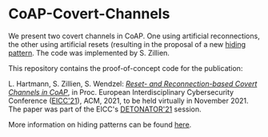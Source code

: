# CoAP-Covert-Channels
We present two covert channels in CoAP. One using artificial reconnections, the other using artificial resets (resulting in the proposal of a new [hiding pattern](http://ih-patterns.blogspot.com/p/test.html). The code was implemented by S. Zillien.

This repository contains the proof-of-concept code for the publication:

L. Hartmann, S. Zillien, S. Wendzel: *[Reset- and Reconnection-based Covert Channels in CoAP](https://doi.org/10.1145/3487405.3487660)*, in Proc. European Interdisciplinary Cybersecurity Conference ([EICC'21](https://www.fvv.um.si/eicc2021/)), ACM, 2021, to be held virtually in November 2021. The paper was part of the EICC's [DETONATOR'21](https://www.fvv.um.si/eicc2021/detonator.html) session.

More information on hiding patterns can be found [here](https://patterns.ztt.hs-worms.de/).
